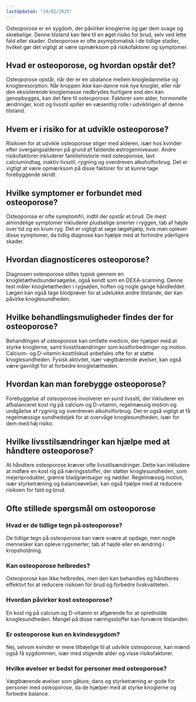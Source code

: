 ```yaml
---
lastUpdated: "19/02/2025"
---
```


Osteoporose er en sygdom, der påvirker knoglerne og gør dem svage og skrøbelige. Denne tilstand kan føre til en øget risiko for brud, selv ved lette fald eller skader. Osteoporose er ofte asymptomatisk i de tidlige stadier, hvilket gør det vigtigt at være opmærksom på risikofaktorer og symptomer.

## Hvad er osteoporose, og hvordan opstår det?

Osteoporose opstår, når der er en ubalance mellem knogledannelse og knogleresorption. Når kroppen ikke kan danne nok nye knogler, eller når den eksisterende knoglemasse nedbrydes hurtigere end den kan genopbygges, kan det føre til osteoporose. Faktorer som alder, hormonelle ændringer, kost og livsstil spiller en væsentlig rolle i udviklingen af denne tilstand.

## Hvem er i risiko for at udvikle osteoporose?

Risikoen for at udvikle osteoporose stiger med alderen, især hos kvinder efter overgangsalderen på grund af faldende østrogenniveauer. Andre risikofaktorer inkluderer familiehistorie med osteoporose, lavt calciumindtag, inaktiv livsstil, rygning og overdreven alkoholforbrug. Det er vigtigt at være opmærksom på disse faktorer for at kunne tage forebyggende skridt.

## Hvilke symptomer er forbundet med osteoporose?

Osteoporose er ofte symptomfri, indtil der opstår et brud. De mest almindelige symptomer inkluderer pludselige smerter i ryggen, tab af højde over tid og en krum ryg. Det er vigtigt at søge lægehjælp, hvis man oplever disse symptomer, da tidlig diagnose kan hjælpe med at forhindre yderligere skader.

## Hvordan diagnosticeres osteoporose?

Diagnosen osteoporose stilles typisk gennem en knogletæthedsundersøgelse, også kendt som en DEXA-scanning. Denne test måler knogletætheden i rygsøjlen, hoften og nogle gange håndleddet. Lægen kan også tage blodprøver for at udelukke andre tilstande, der kan påvirke knoglesundheden.

## Hvilke behandlingsmuligheder findes der for osteoporose?

Behandlingen af osteoporose kan omfatte medicin, der hjælper med at styrke knoglerne, samt livsstilsændringer som kostforbedringer og motion. Calcium- og D-vitamin kosttilskud anbefales ofte for at støtte knoglesundheden. Fysisk aktivitet, især vægtbærende øvelser, kan også være gavnligt for at forbedre knogletætheden.

## Hvordan kan man forebygge osteoporose?

Forebyggelse af osteoporose involverer en sund livsstil, der inkluderer en afbalanceret kost rig på calcium og D-vitamin, regelmæssig motion og undgåelse af rygning og overdreven alkoholforbrug. Det er også vigtigt at få regelmæssige sundhedstjek for at overvåge knoglesundheden, især for dem med høj risiko.

## Hvilke livsstilsændringer kan hjælpe med at håndtere osteoporose?

At håndtere osteoporose kræver ofte livsstilsændringer. Dette kan inkludere at indføre en kost rig på næringsstoffer, der støtter knoglesundheden, som mejeriprodukter, grønne bladgrøntsager og nødder. Regelmæssig motion, især styrketræning og balanceøvelser, kan også hjælpe med at reducere risikoen for fald og brud.

## Ofte stillede spørgsmål om osteoporose

### Hvad er de tidlige tegn på osteoporose?

De tidlige tegn på osteoporose kan være svære at opdage, men nogle mennesker kan opleve rygsmerter, tab af højde eller en ændring i kropsholdning.

### Kan osteoporose helbredes?

Osteoporose kan ikke helbredes, men den kan behandles og håndteres effektivt for at reducere risikoen for brud og forbedre livskvaliteten.

### Hvordan påvirker kost osteoporose?

En kost rig på calcium og D-vitamin er afgørende for at opretholde knoglesundheden. Mangel på disse næringsstoffer kan forværre tilstanden.

### Er osteoporose kun en kvindesygdom?

Nej, selvom kvinder er mere tilbøjelige til at udvikle osteoporose, kan mænd også få sygdommen, især med stigende alder og visse risikofaktorer.

### Hvilke øvelser er bedst for personer med osteoporose?

Vægtbærende øvelser som gåture, dans og styrketræning er gode for personer med osteoporose, da de hjælper med at styrke knoglerne og forbedre balance.
